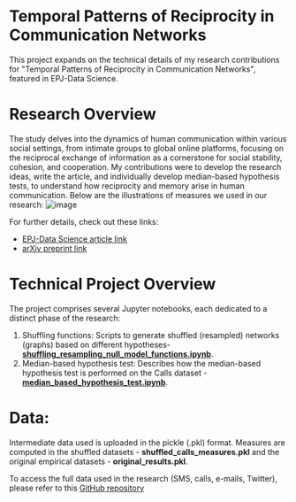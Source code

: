 # Temporal Patterns of Reciprocity in Communication Networks
This project expands on the technical details of my research contributions for "Temporal Patterns of Reciprocity in Communication Networks", featured in EPJ-Data Science. 
# Research Overview
The study delves into the dynamics of human communication within various social settings, from intimate groups to global online platforms, focusing on the reciprocal exchange of information as a cornerstone for social stability, cohesion, and cooperation. My contributions were to develop the research ideas, write the article, and individually develop median-based hypothesis tests, to understand how reciprocity and memory arise in human communication. Below are the illustrations of measures we used in our research:
![image](https://github.com/lukablagoje/temporal-patterns-of-reciprocity-in-communication-networks/assets/52599010/5091a5e1-6925-443f-8134-477127126424)

For further details, check out these links:
- [EPJ-Data Science article link](https://epjds.epj.org/articles/epjdata/abs/2023/01/13688_2023_Article_382/13688_2023_Article_382.html)
- [arXiv preprint link](https://arxiv.org/abs/2207.03910)

# Technical Project Overview
The project comprises several Jupyter notebooks, each dedicated to a distinct phase of the research:

1. Shuffling functions: Scripts to generate shuffled (resampled) networks (graphs) based on different hypotheses- [**shuffling_resampling_null_model_functions.ipynb**](https://github.com/lukablagoje/temporal-patterns-of-reciprocity-in-communication-networks/blob/main/shuffling_resampling_null_model_functions.ipynb).
2. Median-based hypothesis test:  Describes how the median-based hypothesis test is performed on the Calls dataset - [**median_based_hypothesis_test.ipynb**](https://github.com/lukablagoje/temporal-patterns-of-reciprocity-in-communication-networks/blob/main/median_based_hypothesis_test.ipynb).

# Data:
Intermediate data used is uploaded in the pickle (.pkl) format. Measures are computed in the shuffled datasets - **shuffled_calls_measures.pkl**  and the original empirical datasets - **original_results.pkl**.

To access the  full data used in the research (SMS, calls, e-mails, Twitter), please refer to this [GitHub repository](https://github.com/dynamicalsystemsceu/data)
